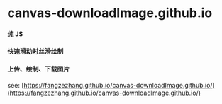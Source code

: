 # canvas-downloadImage.github.io
#### 纯 JS
#### 快速滑动时丝滑绘制
#### 上传、绘制、下载图片

see: [https://fangzezhang.github.io/canvas-downloadImage.github.io/](https://fangzezhang.github.io/canvas-downloadImage.github.io/)
